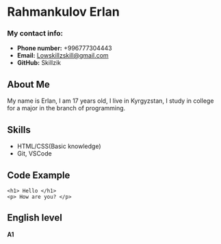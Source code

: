 # Rahmankulov Erlan

### My contact info:
* **Phone number:** +996777304443
* **Email:** Lowskillzskill@gmail.com
* **GitHub:** Skillzik 

## About Me
My name is Erlan, I am 17 years old, I live in Kyrgyzstan, I study in college for a major in the branch of programming.
## Skills
* HTML/CSS(Basic knowledge)
* Git, VSCode

## Code Example
```
<h1> Hello </h1>
<p> How are you? </p>
```

## English level
**A1**